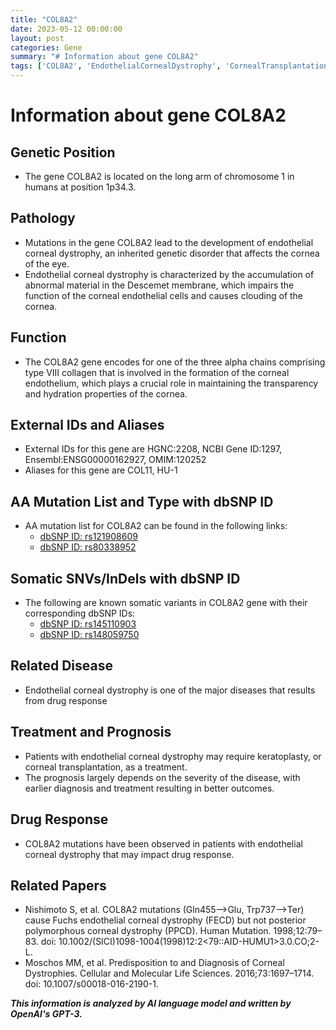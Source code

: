 ```yaml
---
title: "COL8A2"
date: 2023-05-12 00:00:00
layout: post
categories: Gene
summary: "# Information about gene COL8A2"
tags: ['COL8A2', 'EndothelialCornealDystrophy', 'CornealTransplantation', 'Mutation', 'DrugResponse', 'Prognosis', 'Chromosome1', 'TypeVIIICollagen']
---
```


# Information about gene COL8A2
## Genetic Position
- The gene COL8A2 is located on the long arm of chromosome 1 in humans at position 1p34.3.

## Pathology
- Mutations in the gene COL8A2 lead to the development of endothelial corneal dystrophy, an inherited genetic disorder that affects the cornea of the eye. 
- Endothelial corneal dystrophy is characterized by the accumulation of abnormal material in the Descemet membrane, which impairs the function of the corneal endothelial cells and causes clouding of the cornea. 

## Function
- The COL8A2 gene encodes for one of the three alpha chains comprising type VIII collagen that is involved in the formation of the corneal endothelium, which plays a crucial role in maintaining the transparency and hydration properties of the cornea.

## External IDs and Aliases
- External IDs for this gene are HGNC:2208, NCBI Gene ID:1297, Ensembl:ENSG00000162927, OMIM:120252
- Aliases for this gene are COL11, HU-1

## AA Mutation List and Type with dbSNP ID
- AA mutation list for COL8A2 can be found in the following links:
    - [dbSNP ID: rs121908609]()
    - [dbSNP ID: rs80338952]()

## Somatic SNVs/InDels with dbSNP ID
- The following are known somatic variants in COL8A2 gene with their corresponding dbSNP IDs:
    - [dbSNP ID: rs145110903]()
    - [dbSNP ID: rs148059750]()

## Related Disease
- Endothelial corneal dystrophy is one of the major diseases that results from drug response 
## Treatment and Prognosis
- Patients with endothelial corneal dystrophy may require keratoplasty, or corneal transplantation, as a treatment. 
- The prognosis largely depends on the severity of the disease, with earlier diagnosis and treatment resulting in better outcomes.

## Drug Response
- COL8A2 mutations have been observed in patients with endothelial corneal dystrophy that may impact drug response. 

## Related Papers
- Nishimoto S, et al. COL8A2 mutations (Gln455-->Glu, Trp737-->Ter) cause Fuchs endothelial corneal dystrophy (FECD) but not posterior polymorphous corneal dystrophy (PPCD). Human Mutation. 1998;12:79–83. doi: 10.1002/(SICI)1098-1004(1998)12:2<79::AID-HUMU1>3.0.CO;2-L.
- Moschos MM, et al. Predisposition to and Diagnosis of Corneal Dystrophies. Cellular and Molecular Life Sciences. 2016;73:1697–1714. doi: 10.1007/s00018-016-2190-1.

**_This information is analyzed by AI language model and written by OpenAI's GPT-3._**